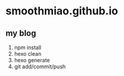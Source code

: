 # smoothmiao.github.io

## my blog

1. npm install
1. hexo clean
1. hexo generate
1. git add/commit/push
